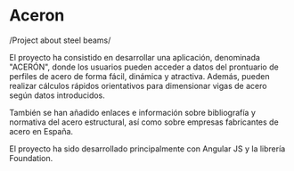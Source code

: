 # Aceron
/Project about steel beams/


El proyecto ha consistido en desarrollar una aplicación, denominada "ACERÓN",
donde los usuarios pueden acceder a datos del prontuario de perfiles de acero  de forma fácil,
dinámica y atractiva.  Además, pueden realizar cálculos rápidos orientativos para dimensionar
vigas de acero según datos introducidos.

También se han añadido enlaces e información sobre bibliografía y normativa del acero estructural,
así como sobre empresas fabricantes de acero en España.

El proyecto ha sido desarrollado principalmente con Angular JS y la librería Foundation.
